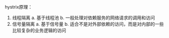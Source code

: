 hystrix原理：

1. 线程隔离
   a. 基于线程池
   b. 一般处理对依赖服务的网络请求的调用和访问
2. 信号量隔离
   a. 基于信号量
   b. 适合不是对外部依赖的访问，而是对内部的一些比较复杂的业务逻辑的访问
